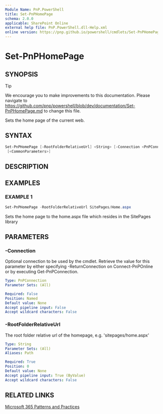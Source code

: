 ```yaml
---
Module Name: PnP.PowerShell
title: Set-PnPHomePage
schema: 2.0.0
applicable: SharePoint Online
external help file: PnP.PowerShell.dll-Help.xml
online version: https://pnp.github.io/powershell/cmdlets/Set-PnPHomePage.html
---
```

 
# Set-PnPHomePage

## SYNOPSIS

> [!TIP]
> We encourage you to make improvements to this documentation. Please navigate to https://github.com/pnp/powershell/blob/dev/documentation/Set-PnPHomePage.md to change this file.

Sets the home page of the current web.

## SYNTAX

```powershell
Set-PnPHomePage [-RootFolderRelativeUrl] <String> [-Connection <PnPConnection>]
 [<CommonParameters>]
```

## DESCRIPTION

## EXAMPLES

### EXAMPLE 1
```powershell
Set-PnPHomePage -RootFolderRelativeUrl SitePages/Home.aspx
```

Sets the home page to the home.aspx file which resides in the SitePages library

## PARAMETERS

### -Connection
Optional connection to be used by the cmdlet. Retrieve the value for this parameter by either specifying -ReturnConnection on Connect-PnPOnline or by executing Get-PnPConnection.

```yaml
Type: PnPConnection
Parameter Sets: (All)

Required: False
Position: Named
Default value: None
Accept pipeline input: False
Accept wildcard characters: False
```

### -RootFolderRelativeUrl
The root folder relative url of the homepage, e.g. 'sitepages/home.aspx'

```yaml
Type: String
Parameter Sets: (All)
Aliases: Path

Required: True
Position: 0
Default value: None
Accept pipeline input: True (ByValue)
Accept wildcard characters: False
```



## RELATED LINKS

[Microsoft 365 Patterns and Practices](https://aka.ms/m365pnp)

